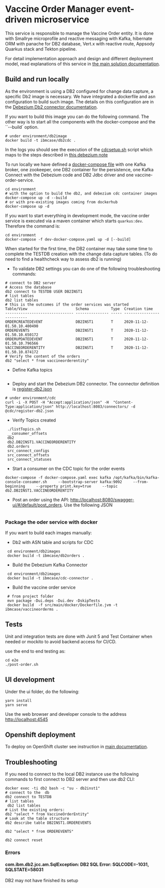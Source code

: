 # Vaccine Order Manager event-driven microservice

This service is responsible to manage the Vaccine Order entity. It is done with Smallrye microprofile and reactive messaging with Kafka, hibernate ORM with panache for DB2 database, Vert.x with reactive route, Appsody Quarkus stack and Tekton pipeline.

For detail implementation approach and design and different deployment model, read explanations of this service in [the main solution documentation](https://ibm-cloud-architecture.github.io/vaccine-solution-main/solution/orderms/).


## Build and run locally

As the environment is using a DB2 configured for change data capture, a specific Db2 image is necessary. We have integrated a dockerfile and asn configuration to build such image. The details on this configuration are in the [Debezium Db2 connector documentation](https://debezium.io/documentation/reference/connectors/db2.html).

If you want to build this image you can do the following command. The other way is to start all the components with the docker-compose and the ``--build` option.

 ```shell
 # under environment/db2image
 docker build -t ibmcase/db2cdc .
 ```

In the logs you should see the execution of the [cdcsetup.sh](https://github.com/ibm-cloud-architecture/vaccine-order-mgr/blob/master/environment/db2image/cdcsetup.sh) script which maps to the steps described in [this debezium note](https://debezium.io/documentation/reference/connectors/db2.html#setting-up-db2)

To run locally we have defined a [docker-compose file](https://github.com/ibm-cloud-architecture/vaccine-order-mgr/blob/master/environment/docker-compose.yaml) with one Kafka broker, one zookeeper, one DB2 container for the persistence, one Kafka Connect with the Debezium code and DB2 Jdbc driver and one vaccine-order-service. 

 ```shell
 cd environment
 # with the option to build the db2, and debezium cdc container images
 docker-compose up -d --build
 # or with pre-existing images coming from dockerhub
 docker-compose up -d
 ```

 If you want to start everything in development mode, the vaccine order service is executed via a maven container which starts `quarkus:dev`. Therefore the command is: 

 ```shell
 cd environment
 docker-compose -f dev-docker-compose.yaml up -d [--build]
 ```

 When started for the first time, the DB2 container may take some time to complete the TESTDB creation with the change data capture tables. (To do need to find a healthcheck way to assess db2 is running)

* To validate DB2 settings you can do one of the following troubleshooting commands:

```shell
# connect to DB2 server
# Access the database
db2 connect to TESTDB USER DB2INST1
# list tables
db2 list tables
# this is the outcomes if the order services was started
Table/View                      Schema          Type  Creation time             
------------------------------- --------------- ----- --------------------------
ORDERCREATEDEVENT               DB2INST1        T     2020-11-12-01.50.10.400490
ORDEREVENTS                     DB2INST1        T     2020-11-12-01.50.10.650172
ORDERUPDATEDEVENT               DB2INST1        T     2020-11-12-01.50.10.796566
VACCINEORDERENTITY              DB2INST1        T     2020-11-12-01.50.10.874172
# Verify the content of the orders
db2 "select * from vaccineorderentity"
```

* Define Kafka topics

```
```

* Deploy and start the Debezium DB2 connector. The connector definition is [register-db2.json](https://github.com/ibm-cloud-architecture/vaccine-order-mgr/blob/master/environment/cdc/register-db2.json)

 ```shell
 # under environment/cdc
 curl -i -X POST -H "Accept:application/json" -H  "Content-Type:application/json" http://localhost:8083/connectors/ -d @cdc/register-db2.json
 ```

* Verify Topics created

 ```shell
  ./listTopics.sh 
  __consumer_offsets
  db2
  db2.DB2INST1.VACCINEORDERENTITY
  db2.orders
  src_connect_configs
  src_connect_offsets
  src_connect_statuses
 ```

* Start a consumer on the CDC topic for the order events

 ```shell
 docker-compose -f docker-compose.yaml exec kafka /opt/kafka/bin/kafka-console-consumer.sh     --bootstrap-server kafka:9092     --from-beginning     --property print.key=true     --topic db2.DB2INST1.VACCINEORDERENTITY
 ```

* Post an order using the API: [http://localhost:8080/swagger-ui/#/default/post_orders](http://localhost:8080/swagger-ui/#/default/post_orders). Use the following JSON

 ```json

 ```

### Package the oder service with docker

If you want to build each images manually:

* Db2 with ASN table and scripts for CDC

 ```shell
  cd environment/db2images
  docker build -t ibmcase/db2orders .
 ```

* Build the Debezium Kafka Connector

 ```shell
  cd environment/db2images
  docker build -t ibmcase/cdc-connector .
 ```

* Build the vaccine order service

 ```shell
  # from project folder
  mvn package -Dui.deps -Dui.dev -DskipTests
  docker build  -f src/main/docker/Dockerfile.jvm -t ibmcase/vaccineorderms .
 ```



## Tests

Unit and integration tests are done with Junit 5 and Test Container when needed or mockito to avoid backend access for CI/CD.

use the end to end testing as:

```shell
cd e2e
./post-order.sh
```

## UI development

Under the ui folder, do the following:

```
yarn install
yarn serve
```

Use the web browser and developer console to the address [http://localhost:4545](http://localhost:4545)




## Openshift deployment

To deploy on OpenShift cluster see instruction in [main documentation](https://ibm-cloud-architecture.github.io/vaccine-solution-main/solution/orderms/).


## Troubleshooting

If you need to connect to the local DB2 instance use the following commands to first connect to DB2 server and then use db2 CLI:

```shell
docker exec -ti db2 bash -c "su - db2inst1"
# connect to the  db
db2 connect to TESTDB
# list tables
 db2 list tables
# List the existing orders:
db2 "select * from VaccineOrderEntity"
# Look at the table structure
db2 describe table DB2INST1.ORDEREVENTS

db2 "select * from ORDEREVENTS"

db2 connect reset 
```


### Errors

#### com.ibm.db2.jcc.am.SqlException: DB2 SQL Error: SQLCODE=-1031, SQLSTATE=58031

DB2 may not have finished its setup
